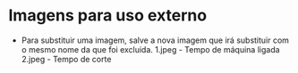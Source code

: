 # Imagens para uso externo

- Para substituir uma imagem, salve a nova imagem que irá substituir com o mesmo nome da que foi excluida.
1.jpeg - Tempo de máquina ligada
2.jpeg - Tempo de corte

